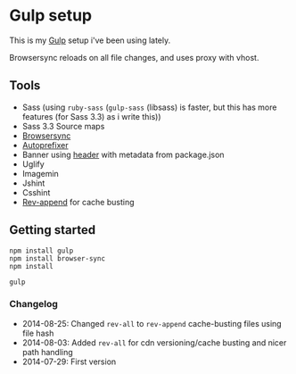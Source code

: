 # Gulp setup

This is my [Gulp](http://gulpjs.com) setup i've been using lately.

Browsersync reloads on all file changes, and uses proxy with vhost.

## Tools

+ Sass (using `ruby-sass` (`gulp-sass` (libsass) is faster, but this has more features (for Sass 3.3) as i write this))
+ Sass 3.3 Source maps
+ [Browsersync](http://browsersync.io)
+ [Autoprefixer](https://github.com/ai/autoprefixer)
+ Banner using [header](https://www.npmjs.org/package/gulp-header) with metadata from package.json
+ Uglify
+ Imagemin
+ Jshint
+ Csshint
+ [Rev-append](https://github.com/bustardcelly/gulp-rev-append) for cache busting

## Getting started

	npm install gulp
	npm install browser-sync
	npm install

	gulp

### Changelog
+ 2014-08-25: Changed `rev-all` to `rev-append` cache-busting files using file hash
+ 2014-08-03: Added `rev-all` for cdn versioning/cache busting and nicer path handling
+ 2014-07-29: First version